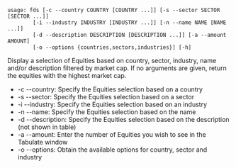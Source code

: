 ```
usage: fds [-c --country COUNTRY [COUNTRY ...]] [-s --sector SECTOR [SECTOR ...]]
        [-i --industry INDUSTRY [INDUSTRY ...]] [-n --name NAME [NAME ...]]
        [-d --description DESCRIPTION [DESCRIPTION ...]] [-a --amount AMOUNT]
        [-o --options {countries,sectors,industries}] [-h]
```
Display a selection of Equities based on country, sector, industry, name and/or description filtered by market cap.
If no arguments are given, return the equities with the highest market cap.

* -c --country: Specify the Equities selection based on a country
* -s --sector: Specify the Equities selection based on a sector
* -i --industry: Specify the Equities selection based on an industry
* -n --name: Specify the Equities selection based on the name
* -d --description: Specify the Equities selection based on the description (not shown in table)
* -a --amount: Enter the number of Equities you wish to see in the Tabulate window
* -o --options: Obtain the available options for country, sector and industry

